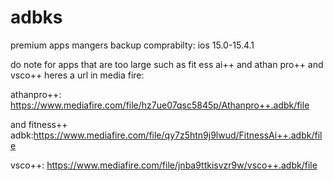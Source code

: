 # adbks
premium apps mangers backup
comprabilty: ios 15.0-15.4.1


do note for apps that are too large such  as fit ess ai++ and athan pro++ and vsco++ heres a url in media fire:


athanpro++: https://www.mediafire.com/file/hz7ue07qsc5845p/Athanpro++.adbk/file

and fitness++ adbk:https://www.mediafire.com/file/qy7z5htn9j9lwud/FitnessAi++.adbk/file


vsco++: https://www.mediafire.com/file/jnba9ttkisvzr9w/vsco++.adbk/file

